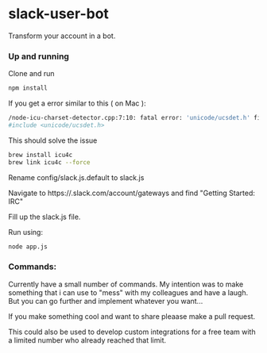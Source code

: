 # slack-user-bot
Transform your account in a bot.

### Up and running
Clone and run
```sh
npm install
```

If you get a error similar to this ( on Mac ):
```sh
/node-icu-charset-detector.cpp:7:10: fatal error: 'unicode/ucsdet.h' file not found
#include <unicode/ucsdet.h>
```
This should solve the issue
```sh
brew install icu4c
brew link icu4c --force
```
Rename config/slack.js.default to slack.js

Navigate to https://<teamname>.slack.com/account/gateways and find "Getting Started: IRC"

Fill up the slack.js file.

Run using:
```sh
node app.js
```

### Commands:
Currently have a small number of commands. My intention was to make something that i can use to "mess" with my colleagues and have a laugh. But you can go further and implement whatever you want...

If you make something cool and want to share pleaase make a pull request.

This could also be used to develop custom integrations for a free team with a limited number who already reached that limit.
